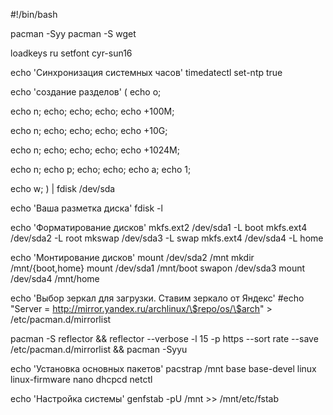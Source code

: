 #!/bin/bash

pacman -Syy
pacman -S wget

loadkeys ru
setfont cyr-sun16

echo 'Синхронизация системных часов'
timedatectl set-ntp true

echo 'создание разделов'
(
  echo o;

  echo n;
  echo;
  echo;
  echo;
  echo +100M;

  echo n;
  echo;
  echo;
  echo;
  echo +10G;

  echo n;
  echo;
  echo;
  echo;
  echo +1024M;

  echo n;
  echo p;
  echo;
  echo;
  echo a;
  echo 1;

  echo w;
) | fdisk /dev/sda

echo 'Ваша разметка диска'
fdisk -l

echo 'Форматирование дисков'
mkfs.ext2  /dev/sda1 -L boot
mkfs.ext4  /dev/sda2 -L root
mkswap /dev/sda3 -L swap
mkfs.ext4  /dev/sda4 -L home

echo 'Монтирование дисков'
mount /dev/sda2 /mnt
mkdir /mnt/{boot,home}
mount /dev/sda1 /mnt/boot
swapon /dev/sda3
mount /dev/sda4 /mnt/home

echo 'Выбор зеркал для загрузки. Ставим зеркало от Яндекс'
#echo "Server = http://mirror.yandex.ru/archlinux/\$repo/os/\$arch" > /etc/pacman.d/mirrorlist

pacman -S reflector && reflector --verbose  -l 15 -p https --sort rate --save /etc/pacman.d/mirrorlist && pacman -Syyu

echo 'Установка основных пакетов'
pacstrap /mnt base base-devel linux linux-firmware nano dhcpcd netctl

echo 'Настройка системы'
genfstab -pU /mnt >> /mnt/etc/fstab
